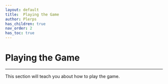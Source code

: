 ```yaml
---
layout: default
title:  Playing the Game
author: Plerps
has_children: true
nav_order: 2
has_toc: true
---
```


# Playing the Game

---

This section will teach you about how to play the game.

